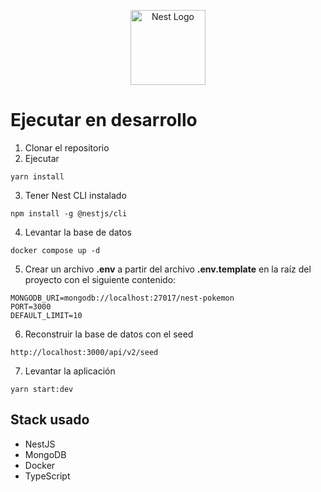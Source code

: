 <p align="center">
  <a href="http://nestjs.com/" target="blank"><img src="https://nestjs.com/img/logo-small.svg" width="120" alt="Nest Logo" /></a>
</p>

# Ejecutar en desarrollo

1. Clonar el repositorio
2. Ejecutar
```
yarn install
```
3. Tener Nest CLI instalado
```
npm install -g @nestjs/cli
```
4. Levantar la base de datos
```
docker compose up -d
```
5. Crear un archivo __.env__ a partir del archivo __.env.template__ en la raíz del proyecto con el siguiente contenido:
```
MONGODB_URI=mongodb://localhost:27017/nest-pokemon
PORT=3000
DEFAULT_LIMIT=10
```
6. Reconstruir la base de datos con el seed
```
http://localhost:3000/api/v2/seed
```
7. Levantar la aplicación
```
yarn start:dev
```

## Stack usado

- NestJS
- MongoDB
- Docker
- TypeScript